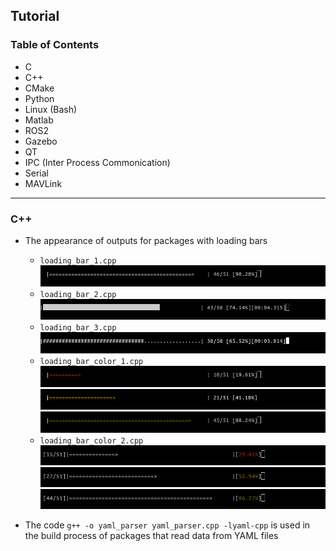 ## Tutorial
### Table of Contents 
- C
- C++
- CMake
- Python
- Linux (Bash)
- Matlab
- ROS2 
- Gazebo
- QT
- IPC (Inter Process Commonication)
- Serial
- MAVLink
---
### C++
- The appearance of outputs for packages with loading bars      
    - `loading_bar_1.cpp`
    ![image_1](images/loadbar_1.png)
    - `loading_bar_2.cpp`
    ![image_2](images/loadbar_2.png)
    - `loading_bar_3.cpp`
    ![image_3](images/loadbar_3.png)
    - `loading_bar_color_1.cpp`
    ![image_4](images/loadbar_color_y_1.png)
    ![image_4](images/loadbar_color_r_1.png)
    ![image_4](images/loadbar_color_g_1.png)
    - `loading_bar_color_2.cpp`
    ![image_4](images/loadbar_color_r_2.png)
    ![image_4](images/loadbar_color_y_2.png)
    ![image_4](images/loadbar_color_g_2.png)



- The code `g++ -o yaml_parser yaml_parser.cpp -lyaml-cpp` is used in the build process of packages that read data from YAML files